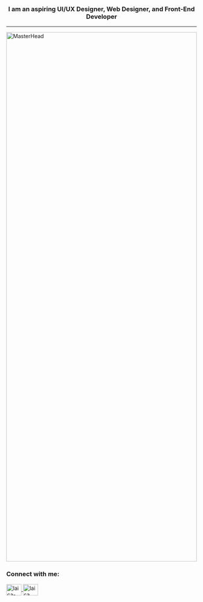 <h3 align="center">I am an aspiring UI/UX Designer, Web Designer, and Front-End Developer</h3>
<hr>
<img href="https://github.com/larajunglau/">
  <img src="https://media.giphy.com/media/BferOKonYOspm28AiB/giphy.gif" alt="MasterHead" width="100%" style="height: 35vh;" />
</img>


<h3 align="left">Connect with me:</h3>
<p align="left">
  <a href="https://linkedin.com/in/laica-ygot-" target="blank">
    <img align="center" src="https://raw.githubusercontent.com/rahuldkjain/github-profile-readme-generator/master/src/images/icons/Social/linked-in-alt.svg" alt="laica-ygot-" height="30" width="40" />
  </a>
  <a href="https://www.facebook.com/likeavirgin18" target="blank">
    <img align="center" src="https://raw.githubusercontent.com/rahuldkjain/github-profile-readme-generator/master/src/images/icons/Social/facebook.svg" alt="laica ygot" height="30" width="40" />
  </a>
</p>
